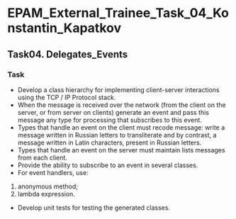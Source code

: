 # EPAM_External_Trainee_Task_04_Konstantin_Kapatkov
## Task04. Delegates_Events
### Task
* Develop a class hierarchy for implementing client-server interactions using the TCP / IP Protocol stack.
* When the message is received over the network (from the client on the server, or from server on clients) generate an event and pass this message any type for processing that subscribes to this event.
* Types that handle an event on the client must recode message: write a message written in Russian letters to transliterate and by contrast, a message written in Latin characters, present in Russian letters.
* Types that handle an event on the server must maintain lists messages from each client.
* Provide the ability to subscribe to an event in several classes.
* For event handlers, use: 
1. anonymous method;
2. lambda expression.
* Develop unit tests for testing the generated classes.
